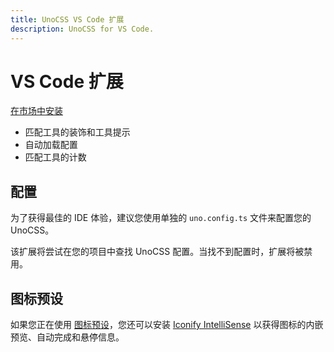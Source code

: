 ```yaml
---
title: UnoCSS VS Code 扩展
description: UnoCSS for VS Code.
---
```


# VS Code 扩展

[在市场中安装](https://marketplace.visualstudio.com/items?itemName=antfu.unocss)

- 匹配工具的装饰和工具提示
- 自动加载配置
- 匹配工具的计数

## 配置

为了获得最佳的 IDE 体验，建议您使用单独的 `uno.config.ts` 文件来配置您的 UnoCSS。

该扩展将尝试在您的项目中查找 UnoCSS 配置。当找不到配置时，扩展将被禁用。

## 图标预设

如果您正在使用 [图标预设](/presets/icons)，您还可以安装 [Iconify IntelliSense](https://marketplace.visualstudio.com/items?itemName=antfu.iconify) 以获得图标的内嵌预览、自动完成和悬停信息。
